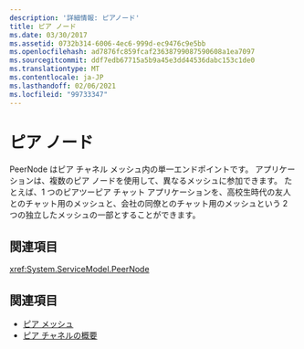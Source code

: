 ```yaml
---
description: '詳細情報: ピアノード'
title: ピア ノード
ms.date: 03/30/2017
ms.assetid: 0732b314-6006-4ec6-999d-ec9476c9e5bb
ms.openlocfilehash: ad7876fc859fcaf23638799087590608a1ea7097
ms.sourcegitcommit: ddf7edb67715a5b9a45e3dd44536dabc153c1de0
ms.translationtype: MT
ms.contentlocale: ja-JP
ms.lasthandoff: 02/06/2021
ms.locfileid: "99733347"
---
```

# <a name="peer-nodes"></a>ピア ノード

PeerNode はピア チャネル メッシュ内の単一エンドポイントです。 アプリケーションは、複数のピア ノードを使用して、異なるメッシュに参加できます。 たとえば、1 つのピアツーピア チャット アプリケーションを、高校生時代の友人とのチャット用のメッシュと、会社の同僚とのチャット用のメッシュという 2 つの独立したメッシュの一部とすることができます。  
  
## <a name="reference"></a>関連項目  

 <xref:System.ServiceModel.PeerNode>  
  
## <a name="see-also"></a>関連項目

- [ピア メッシュ](peer-meshes.md)
- [ピア チャネルの概要](peer-channel-concepts.md)

